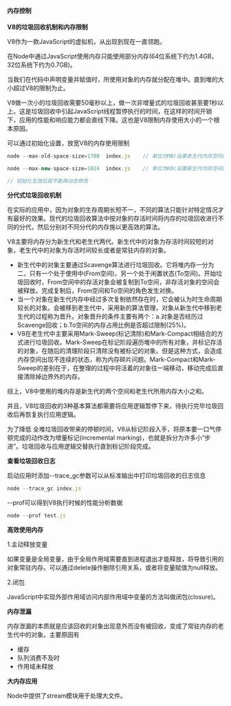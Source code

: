 #### 内存控制

**V8的垃圾回收机制和内存限制**

V8作为一款JavaScript的虚拟机，从出现到现在一直领跑。

在Node中通过JavaScript使用内存只能使用部分内存(64位系统下约为1.4GB，32位系统下约为0.7GB)。

当我们在代码中声明变量并赋值时，所使用对象的内存就分配在堆中。直到堆的大小超过V8的限制为止。

V8做一次小的垃圾回收需要50毫秒以上，做一次非增量式的垃圾回收甚至要1秒以上。这是垃圾回收中引起JavaScript线程暂停执行的时间，在这样的时间开销下，应用的性能和响应能力都会直线下降。这也是V8限制内存使用大小的一个根本原因。

可以通过初始化设置，放宽V8的内存使用限制
```javascript
node --max-old-space-size=1700  index.js    // 单位为MB(设置老生代内存空间的最大值)

node --max-new-space-size=1024  index.js    // 单位为KB(设置新生代内存空间的最大值)

// 初始化生效后就不能再动态修改
```

**分代式垃圾回收机制**

在实际的应用中，因为对象的生存周期长短不一，不同的算法只能针对特定情况才有最好的效果。现代的垃圾回收算法中按对象的存活时间将内存的垃圾回收进行不同的分代，然后分别对不同分代的内存施以更高效的算法。

V8主要将内存分为新生代和老生代两代。新生代中的对象为存活时间较短的对象，老生代中的对象为存活时间较长或者是常驻内存的对象。
- 新生代中的对象主要通过Scavenge算法进行垃圾回收。它将堆内存一分为二，只有一个处于使用中(From空间)，另一个处于闲置状态(To空间)。开始垃圾回收时，From空间中的存活对象会被复制到To空间，非存活对象的空间会被释放。完成复制后，From空间和To空间的角色发生对换。
- 当一个对象在新生代内存中经过多次复制依然存在时，它会被认为时生命周期较长的对象。会被移到老生代中，采用新的算法管理，对象从新生代中移到老生代的过程称为晋升。对象晋升的条件主要有两个：a.对象是否经历过Scavenge回收；b.To空间的内存占用比例是否超过限制(25%)。
- V8在老生代中主要采用Mark-Sweep(标记清除)和Mark-Compact相结合的方式进行垃圾回收。Mark-Sweep在标记阶段遍历堆中的所有对象，并标记存活的对象，在随后的清理阶段只清除没有被标记的对象。但是这种方式，会造成内存空间出现不连续的状态，称为内存碎片问题。Mark-Compact和Mark-Sweep的差别在于，在整理的过程中将活着的对象往一端移动，移动完成后直接清除掉边界外的内存。

综上，V8中使用的堆内存是新生代的两个空间和老生代所用内存大小之和。

并且，V8垃圾回收的3种基本算法都需要将应用逻辑暂停下来，待执行完毕垃圾回收后再恢复执行应用逻辑。

为了降低 全堆垃圾回收带来的停顿时间，V8从标记阶段入手，将原本要一口气停顿完成的动作改为增量标记(incremental marking)，也就是拆分为许多小“步进”。垃圾回收与应用逻辑交替执行直到标记阶段完成。

**查看垃圾回收日志**

启动应用时添加--trace_gc参数可以从标准输出中打印垃圾回收的日志信息
```javascript
node --trace_gc index.js
```

--prof可以得到V8执行时候的性能分析数据
```javascript
node --prof test.js
```

**高效使用内存**

1.主动释放变量

如果变量是全局变量，由于全局作用域需要直到进程退出才能释放，将导致引用的对象常驻内存。可以通过delete操作删除引用关系，或者将变量赋值为null释放。

2.闭包

JavaScript中实现外部作用域访问内部作用域中变量的方法叫做闭包(closure)。


**内存泄漏**

内存泄漏的本质就是应该回收的对象出现意外而没有被回收，变成了常驻内存的老生代中的对象。主要原因有
- 缓存
- 队列消费不及时
- 作用域未释放

**大内存应用**

Node中提供了stream模块用于处理大文件。

